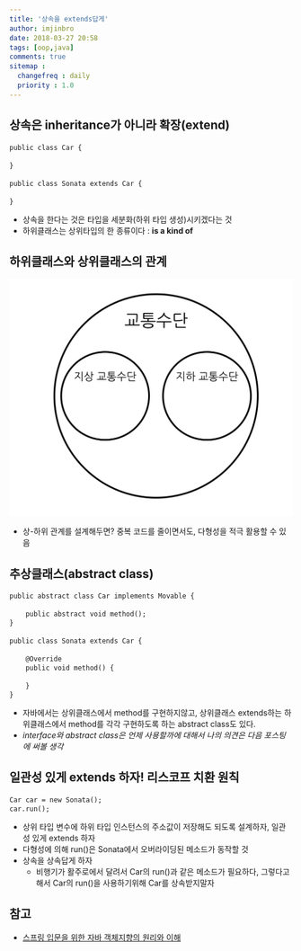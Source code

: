 ```yaml
---
title: '상속을 extends답게'
author: imjinbro
date: 2018-03-27 20:58
tags: [oop,java]
comments: true
sitemap :
  changefreq : daily
  priority : 1.0
---
```


## 상속은 inheritance가 아니라 확장(extend)
  
```
public class Car {

}

public class Sonata extends Car {

}
```
* 상속을 한다는 것은 타입을 세분화(하위 타입 생성)시키겠다는 것
* 하위클래스는 상위타입의 한 종류이다 : **is a kind of**
  
## 하위클래스와 상위클래스의 관계
![부분집합](/files/extends.png)
* 상-하위 관계를 설계해두면? 중복 코드를 줄이면서도, 다형성을 적극 활용할 수 있음
  
## 추상클래스(abstract class)
  
```
public abstract class Car implements Movable {
    
    public abstract void method();
}

public class Sonata extends Car {

    @Override
    public void method() {
              
    }
}
```

* 자바에서는 상위클래스에서 method를 구현하지않고, 상위클래스 extends하는 하위클래스에서 method를 각각 구현하도록 하는 abstract class도 있다.
* *interface와 abstract class은 언제 사용할까에 대해서 나의 의견은 다음 포스팅에 써볼 생각*      
  
## 일관성 있게 extends 하자! 리스코프 치환 원칙
  
```
Car car = new Sonata();
car.run();
```
* 상위 타입 변수에 하위 타입 인스턴스의 주소값이 저장해도 되도록 설계하자, 일관성 있게 extends 하자
* 다형성에 의해 run()은 Sonata에서 오버라이딩된 메소드가 동작할 것 
* 상속을 상속답게 하자  
  * 비행기가 활주로에서 달려서 Car의 run()과 같은 메소드가 필요하다, 그렇다고해서 Car의 run()을 사용하기위해 Car를 상속받지말자
  
## 참고
* [스프링 입문을 위한 자바 객체지향의 원리와 이해](http://wikibook.co.kr/java-oop-for-spring/)  